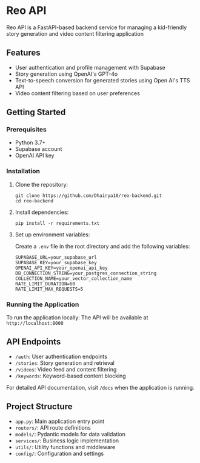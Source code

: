 
# Reo API

Reo API is a FastAPI-based backend service for managing a kid-friendly story generation and video content filtering application

## Features

- User authentication and profile management with Supabase
- Story generation using OpenAI's GPT-4o
- Text-to-speech conversion for generated stories using Open AI's TTS API
- Video content filtering based on user preferences

## Getting Started

### Prerequisites

- Python 3.7+
- Supabase account
- OpenAI API key

### Installation

1. Clone the repository:

   ```
   git clone https://github.com/Dhairya10/reo-backend.git
   cd reo-backend
   ```

2. Install dependencies:

   ```
   pip install -r requirements.txt
   ```

3. Set up environment variables:

   Create a `.env` file in the root directory and add the following variables:

   ```
   SUPABASE_URL=your_supabase_url
   SUPABASE_KEY=your_supabase_key
   OPENAI_API_KEY=your_openai_api_key
   DB_CONNECTION_STRING=your_postgres_connection_string
   COLLECTION_NAME=your_vector_collection_name
   RATE_LIMIT_DURATION=60
   RATE_LIMIT_MAX_REQUESTS=5
   ```

### Running the Application

To run the application locally:
The API will be available at `http://localhost:8000`

## API Endpoints

- `/auth`: User authentication endpoints
- `/stories`: Story generation and retrieval
- `/videos`: Video feed and content filtering
- `/keywords`: Keyword-based content blocking

For detailed API documentation, visit `/docs` when the application is running.

## Project Structure

- `app.py`: Main application entry point
- `routers/`: API route definitions
- `models/`: Pydantic models for data validation
- `services/`: Business logic implementation
- `utils/`: Utility functions and middleware
- `config/`: Configuration and settings